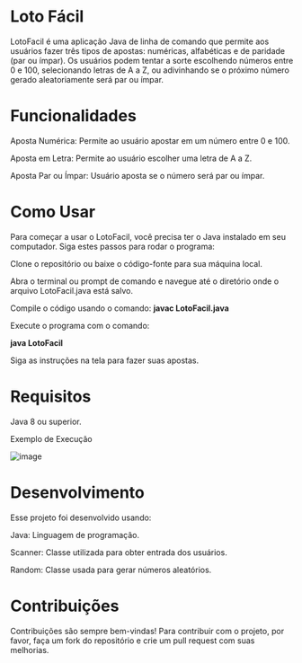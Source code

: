 <h1><b>Loto Fácil</b></h1>

LotoFacil é uma aplicação Java de linha de comando que permite aos usuários fazer três tipos de apostas: numéricas, alfabéticas e de paridade (par ou ímpar). Os usuários podem tentar a sorte escolhendo números entre 0 e 100, selecionando letras de A a Z, ou adivinhando se o próximo número gerado aleatoriamente será par ou ímpar.

<h1><b>Funcionalidades</b></h1>

Aposta Numérica: Permite ao usuário apostar em um número entre 0 e 100.

Aposta em Letra: Permite ao usuário escolher uma letra de A a Z.

Aposta Par ou Ímpar: Usuário aposta se o número será par ou ímpar.

<h1><b>Como Usar</b></h1>

Para começar a usar o LotoFacil, você precisa ter o Java instalado em seu computador. Siga estes passos para rodar o programa:

Clone o repositório ou baixe o código-fonte para sua máquina local. 

Abra o terminal ou prompt de comando e navegue até o diretório onde o arquivo LotoFacil.java está salvo.

Compile o código usando o comando:
**javac LotoFacil.java**

Execute o programa com o comando:

**java LotoFacil**

Siga as instruções na tela para fazer suas apostas.

<h1><b>Requisitos</b></h1>

Java 8 ou superior.


Exemplo de Execução

![image](https://github.com/vhvaz/Projeto_LotoFacil/assets/90483530/3817bea9-dac0-400d-bb8b-e5c9914561e6)


<h1><b>Desenvolvimento</b></h1>

Esse projeto foi desenvolvido usando:

Java: Linguagem de programação.

Scanner: Classe utilizada para obter entrada dos usuários.

Random: Classe usada para gerar números aleatórios.

<h1><b>Contribuições</b></h1>

Contribuições são sempre bem-vindas! Para contribuir com o projeto, por favor, faça um fork do repositório e crie um pull request com suas melhorias.
